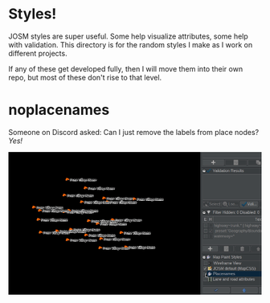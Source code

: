 # Styles!

JOSM styles are super useful. Some help visualize attributes, some help with validation. This directory is for the random styles I make as I work on different projects.

If any of these get developed fully, then I will move them into their own repo, but most of these don't rise to that level.

# noplacenames

Someone on Discord asked: Can I just remove the labels from place nodes? *Yes!*

![noplacenames](./noplacenames/noplacenames.gif)